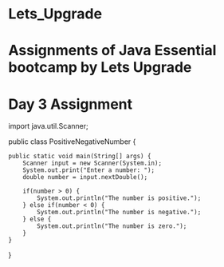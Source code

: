 # Lets_Upgrade
# Assignments of Java Essential bootcamp by Lets Upgrade
# Day 3 Assignment
import java.util.Scanner;

public class PositiveNegativeNumber {

    public static void main(String[] args) {
        Scanner input = new Scanner(System.in);
        System.out.print("Enter a number: ");
        double number = input.nextDouble();

        if(number > 0) {
            System.out.println("The number is positive.");
        } else if(number < 0) {
            System.out.println("The number is negative.");
        } else {
            System.out.println("The number is zero.");
        }
    }

}

